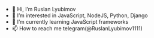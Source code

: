 - 👋 Hi, I’m Ruslan Lyubimov
- 👀 I’m interested in JavaScript, NodeJS, Python, Django 
- 🌱 I’m currently learning JavaScript frameworks
- 📫 How to reach me telegram(@RuslanLyubimov1111)

<!---
Lyubimov-Ruslan2/Lyubimov-Ruslan2 is a ✨ special ✨ repository because its `README.md` (this file) appears on your GitHub profile.
You can click the Preview link to take a look at your changes.
--->
